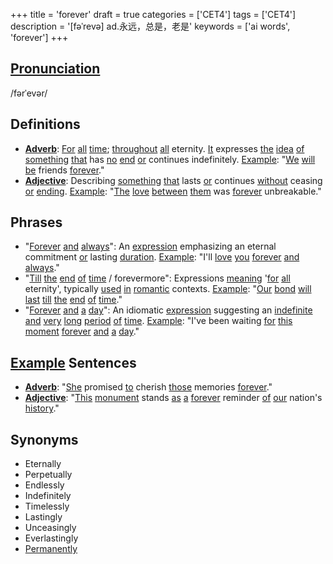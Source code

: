 +++
title = 'forever'
draft = true
categories = ['CET4']
tags = ['CET4']
description = '[fəˈrevə] ad.永远，总是，老是'
keywords = ['ai words', 'forever']
+++

## [Pronunciation](/en/post/pronunciation/)
/fərˈevər/

## Definitions
- **[Adverb](/en/post/adverb/)**: [For](/en/post/for/) [all](/en/post/all/) [time](/en/post/time/); [throughout](/en/post/throughout/) [all](/en/post/all/) eternity. [It](/en/post/it/) expresses [the](/en/post/the/) [idea](/en/post/idea/) [of](/en/post/of/) [something](/en/post/something/) [that](/en/post/that/) has [no](/en/post/no/) [end](/en/post/end/) [or](/en/post/or/) continues indefinitely. [Example](/en/post/example/): "[We](/en/post/we/) [will](/en/post/will/) [be](/en/post/be/) friends [forever](/en/post/forever/)."
- **[Adjective](/en/post/adjective/)**: Describing [something](/en/post/something/) [that](/en/post/that/) lasts [or](/en/post/or/) continues [without](/en/post/without/) ceasing [or](/en/post/or/) [ending](/en/post/ending/). [Example](/en/post/example/): "[The](/en/post/the/) [love](/en/post/love/) [between](/en/post/between/) [them](/en/post/them/) was [forever](/en/post/forever/) unbreakable."

## Phrases
- "[Forever](/en/post/forever/) [and](/en/post/and/) [always](/en/post/always/)": An [expression](/en/post/expression/) emphasizing an eternal commitment [or](/en/post/or/) lasting [duration](/en/post/duration/). [Example](/en/post/example/): "I'll [love](/en/post/love/) [you](/en/post/you/) [forever](/en/post/forever/) [and](/en/post/and/) [always](/en/post/always/)."
- "[Till](/en/post/till/) [the](/en/post/the/) [end](/en/post/end/) [of](/en/post/of/) [time](/en/post/time/) / forevermore": Expressions [meaning](/en/post/meaning/) '[for](/en/post/for/) [all](/en/post/all/) eternity', typically [used](/en/post/used/) [in](/en/post/in/) [romantic](/en/post/romantic/) contexts. [Example](/en/post/example/): "[Our](/en/post/our/) [bond](/en/post/bond/) [will](/en/post/will/) [last](/en/post/last/) [till](/en/post/till/) [the](/en/post/the/) [end](/en/post/end/) [of](/en/post/of/) [time](/en/post/time/)."
- "[Forever](/en/post/forever/) [and](/en/post/and/) [a](/en/post/a/) [day](/en/post/day/)": An idiomatic [expression](/en/post/expression/) suggesting an [indefinite](/en/post/indefinite/) [and](/en/post/and/) [very](/en/post/very/) [long](/en/post/long/) [period](/en/post/period/) [of](/en/post/of/) [time](/en/post/time/). [Example](/en/post/example/): "I've been waiting [for](/en/post/for/) [this](/en/post/this/) [moment](/en/post/moment/) [forever](/en/post/forever/) [and](/en/post/and/) [a](/en/post/a/) [day](/en/post/day/)."

## [Example](/en/post/example/) Sentences
- **[Adverb](/en/post/adverb/)**: "[She](/en/post/she/) promised [to](/en/post/to/) cherish [those](/en/post/those/) memories [forever](/en/post/forever/)."
- **[Adjective](/en/post/adjective/)**: "[This](/en/post/this/) [monument](/en/post/monument/) stands [as](/en/post/as/) [a](/en/post/a/) [forever](/en/post/forever/) reminder [of](/en/post/of/) [our](/en/post/our/) nation's [history](/en/post/history/)."

## Synonyms
- Eternally
- Perpetually
- Endlessly
- Indefinitely
- Timelessly
- Lastingly
- Unceasingly
- Everlastingly
- [Permanently](/en/post/permanently/)
